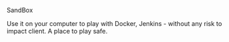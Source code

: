 
SandBox

Use it on your computer to play with Docker, Jenkins - without any risk to impact client. A place to play safe.


